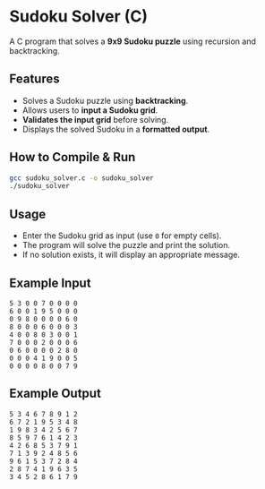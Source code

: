 # Sudoku Solver (C)

A C program that solves a **9x9 Sudoku puzzle** using recursion and backtracking.

## Features
- Solves a Sudoku puzzle using **backtracking**.
- Allows users to **input a Sudoku grid**.
- **Validates the input grid** before solving.
- Displays the solved Sudoku in a **formatted output**.

## How to Compile & Run
```sh
gcc sudoku_solver.c -o sudoku_solver
./sudoku_solver
```

## Usage
- Enter the Sudoku grid as input (use `0` for empty cells).
- The program will solve the puzzle and print the solution.
- If no solution exists, it will display an appropriate message.

## Example Input
```
5 3 0 0 7 0 0 0 0
6 0 0 1 9 5 0 0 0
0 9 8 0 0 0 0 6 0
8 0 0 0 6 0 0 0 3
4 0 0 8 0 3 0 0 1
7 0 0 0 2 0 0 0 6
0 6 0 0 0 0 2 8 0
0 0 0 4 1 9 0 0 5
0 0 0 0 8 0 0 7 9
```

## Example Output
```
5 3 4 6 7 8 9 1 2
6 7 2 1 9 5 3 4 8
1 9 8 3 4 2 5 6 7
8 5 9 7 6 1 4 2 3
4 2 6 8 5 3 7 9 1
7 1 3 9 2 4 8 5 6
9 6 1 5 3 7 2 8 4
2 8 7 4 1 9 6 3 5
3 4 5 2 8 6 1 7 9
```
